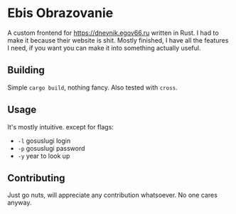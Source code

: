 # Ebis Obrazovanie
A custom frontend for https://dnevnik.egov66.ru written in Rust. I had to make it because their website is shit.
Mostly finished, I have all the features I need, if you want you can make it into something actually useful.

## Building
Simple `cargo build`, nothing fancy. Also tested with `cross`.

## Usage
It's mostly intuitive. except for flags:
  - `-l` gosuslugi login
  - `-p` gosuslugi password
  - `-y` year to look up

## Contributing
Just go nuts, will appreciate any contribution whatsoever. No one cares anyway.
